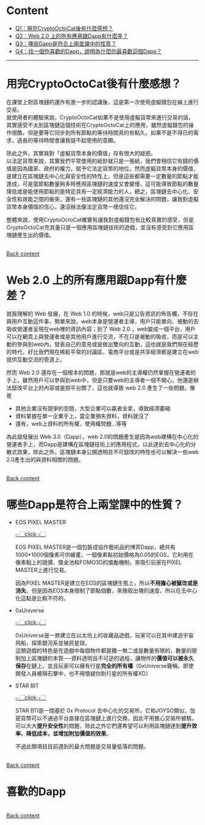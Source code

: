 # Content
- [Q1：用完CryptoOctoCat後有什麼感想？](https://github.com/vanikk06/BlockChain/tree/master/HW1#%E7%94%A8%E5%AE%8Ccryptooctocat%E5%BE%8C%E6%9C%89%E4%BB%80%E9%BA%BC%E6%84%9F%E6%83%B3)
- [Q2：Web 2.0 上的所有應用跟Dapp有什麼差？](https://github.com/vanikk06/BlockChain/tree/master/HW1#web-20-%E4%B8%8A%E7%9A%84%E6%89%80%E6%9C%89%E6%87%89%E7%94%A8%E8%B7%9Fdapp%E6%9C%89%E4%BB%80%E9%BA%BC%E5%B7%AE)
- [Q3：哪些Dapp是符合上兩堂課中的性質？](https://github.com/vanikk06/BlockChain/tree/master/HW1#%E5%93%AA%E4%BA%9Bdapp%E6%98%AF%E7%AC%A6%E5%90%88%E4%B8%8A%E5%85%A9%E5%A0%82%E8%AA%B2%E4%B8%AD%E7%9A%84%E6%80%A7%E8%B3%AA)
- [Q4：找一個你喜歡的Dapp，說明為什麼你最喜歡這個Dapp？](https://github.com/vanikk06/BlockChain/tree/master/HW1#%E5%96%9C%E6%AD%A1%E7%9A%84dapp)

---

# 用完CryptoOctoCat後有什麼感想？

在課堂上對區塊鏈的運作有進一步的認識後，這是第一次使用虛擬錢包在線上進行交易。\
就使用者的體驗來說，CryptoOctoCat如果不是使用虛擬貨幣來進行交易的話，其實感受不太到區塊鏈這個技術在CryptoOctoCat上的應用，雖然虛擬錢包的操作很酷，但是要等它同步到所有節點的等待時間真的有點久，如果不是不得已的需求，過長的等待時間會讓我提不起使用的意願。

除此之外，其實我對「虛擬貨幣本身的價值」存有很大的疑惑。\
以法定貨幣來說，其實我們平常使用的紙鈔就只是一張紙，我們會相信它有錢的價值是因為國家、政府的權力，賦予它法定貨幣的地位。然而虛擬貨幣本身的價值，是建立在區塊鏈去中心化與安全性的特性上，但是這些都需要一定數量的節點才能達成，可是當節點數量夠多時應用區塊鏈的速度又會變慢，這可能導致節點的數量降低或是能使用節點的是特定具有一定經濟能力的人，總之，區塊鏈去中心化、安全性和效能之間的衝突，還有一些區塊鏈的其他還沒完全解決的問題，讓我對虛擬貨幣本身價值的信心，還沒辦法像法定貨幣一樣信任它。

整體來說，使用CryptoOctoCat確實有讓我對虛擬錢包有比較真實的感受，但是CryptoOctoCat充其量只是一個應用區塊鏈技術的遊戲，並沒有感受到它應用區塊鏈產生出的價值。

 \
[Back content](https://github.com/vanikk06/BlockChain/tree/master/HW1#content)

# Web 2.0 上的所有應用跟Dapp有什麼差？

就我理解的 Web 發展，在 Web 1.0 的時候，web只是公告資訊的佈告欄，不存在與用戶互動這件事，簡單來說，web本身是營運者主導，用戶只能單向、被動的去吸收營運者呈現在web裡的資訊內容；到了 Web 2.0 ，web變成一個平台，用戶可以在網頁上與營運者或是其他用戶進行交流，不在只是被動的吸收，而是可以主動的參與到web內，發表自己的意見或是做出雙向的互動，這也就是我們現在經歷的時代，好比我們現在稀鬆平常的討論區、電商平台或是共享經濟都是建立在web提供互動交流的管道上。

然而 Web 2.0 還存在一個根本的問題，那就是web的主導權仍然掌握在營運者的手上，雖然用戶可以參與到web中，但是只要web的主導者一個不開心，他還是辦法竄改平台上的內容或是把平台關了，這也就導致 web 2.0 產生了一些問題，像是
 - 其他企業沒有競爭的空間，大型企業可以贏者全拿，導致經濟萎縮
 - 資料掌握在單一企業手上，當企業損失資料，資料就沒了
 - 還有，web上資料的所有權、使用權問題...等等

為此就發展出 Web 3.0（Dapp），web 2.0的問題產生是因為web建構在中心化的營運者手上，而Dapp是建構在區塊鏈技術上的應用程式，以此達到去中心化的分散式效果，除此之外，區塊鏈本身公開透明且不可竄改的特性也可以解決一些web 2.0產生出的與資料相關的問題。

 \
[Back content](https://github.com/vanikk06/BlockChain/tree/master/HW1#content)


# 哪些Dapp是符合上兩堂課中的性質？

- EOS PIXEL MASTER
  
  [👉🏻click👈🏻](https://pixelmaster.io/)
  
  EOS PIXEL MASTER是一個包裝成協作藝術品的博弈Dapp，總共有1000\*1000個像素可供繪畫，一個像素點初始價格為0.05的EOS，它利用在像素點上的競價、獎金池和FOMO3D的獎勵機制，來吸引玩家在PIXEL MASTER上進行交易。
  
  因為PIXEL MASTER是建立在EOS的區塊鏈生態上，所以**不用擔心被竄改或是消失**，但是因為EOS本身限制了節點個數，來換取出塊的速度，所以在去中心化這點是比較不符的。
  
- 0xUniverse 

  [👉🏻click👈🏻](https://0xuniverse.com/)
 
   0xUniverse是一款建立在以太坊上的收藏品遊戲，玩家可以在其中建造宇宙飛船，探索銀河系並殖民星球。\
 這類遊戲的特色是在遊戲中每個物件都是獨一無二或是數量有限的，數量的限制加上區塊鏈的本質──資料透明且不可逆的過程，讓物件的**價值可以被永久保存**在鏈上，並且玩家可以擁有行星**完全的所有權**（0xUniverse聲稱，即使開發人員被隕石擊中，也不用懷疑你對行星的所有權XD）
  
- STAR BIT

  [👉🏻click👈🏻](https://home.star-bit.io/zh-tw/)
  
  STAR BTI是一間基於 0x Protocol 去中心化的交易所，它和JOYSO類似，加密貨幣可以不通過平台直接在區塊鏈上進行交換，因此不用擔心交易所被駭，可以大大**提升安全性**的問題，除此之外它們還希望可以利用區塊鏈達到**提升效率、降低成本，並增加附加價值的效果**。
  
  不過此類項目目前遇到的最大問題是交易量低落的問題。
  
 \
[Back content](https://github.com/vanikk06/BlockChain/tree/master/HW1#content)

# 喜歡的Dapp

 \
[Back content](https://github.com/vanikk06/BlockChain/tree/master/HW1#content)
